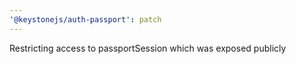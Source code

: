 ```yaml
---
'@keystonejs/auth-passport': patch
---
```


Restricting access to passportSession which was exposed publicly
